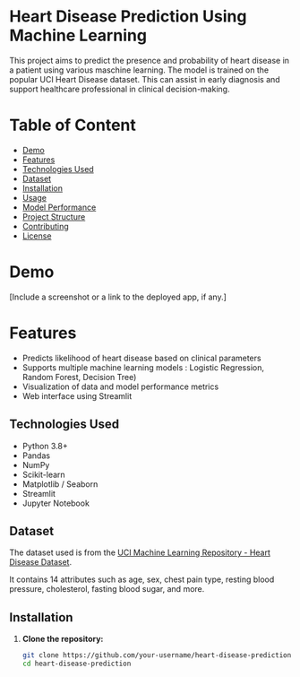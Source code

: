 # Heart Disease Prediction Using Machine Learning
This project aims to predict the presence and probability of heart disease in a patient using various maschine learning. The model is trained on the popular UCI Heart Disease dataset. This can assist in early diagnosis and support healthcare professional in clinical decision-making.
# Table of Content
- [Demo](#demo)
- [Features](#features)
- [Technologies Used](#technologies-used)
- [Dataset](#dataset)
- [Installation](#installation)
- [Usage](#usage)
- [Model Performance](#model-performance)
- [Project Structure](#project-structure)
- [Contributing](#contributing)
- [License](#license)
# Demo
[Include a screenshot or a link to the deployed app, if any.]
[](https://github.com/code-tjantik/heartdisease_prediction/tree/main)

# Features

- Predicts likelihood of heart disease based on clinical parameters
- Supports multiple machine learning models : Logistic Regression, Random Forest, Decision Tree)
- Visualization of data and model performance metrics
- Web interface using Streamlit 

## Technologies Used

- Python 3.8+
- Pandas
- NumPy
- Scikit-learn
- Matplotlib / Seaborn
- Streamlit 
- Jupyter Notebook

## Dataset

The dataset used is from the [UCI Machine Learning Repository - Heart Disease Dataset](https://archive.ics.uci.edu/ml/datasets/heart+Disease).

It contains 14 attributes such as age, sex, chest pain type, resting blood pressure, cholesterol, fasting blood sugar, and more.

## Installation

1. **Clone the repository:**
   ```bash
   git clone https://github.com/your-username/heart-disease-prediction.git
   cd heart-disease-prediction

